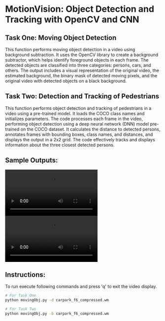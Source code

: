 # MotionVision: Object Detection and Tracking with OpenCV and CNN

## Task One: Moving Object Detection

This function performs moving object detection in a video using background subtraction. It uses the OpenCV library to create a background subtractor, which helps identify foreground objects in each frame. The detected objects are classified into three categories: persons, cars, and others. The output includes a visual representation of the original video, the estimated background, the binary mask of detected moving pixels, and the original video with detected objects on a black background.


## Task Two: Detection and Tracking of Pedestrians

This function performs object detection and tracking of pedestrians in a video using a pre-trained model. It loads the COCO class names and initializes parameters. The code processes each frame in the video, performing object detection using a deep neural network (DNN) model pre-trained on the COCO dataset. It calculates the distance to detected persons, annotates frames with bounding boxes, class names, and distances, and displays the output in a 2x2 grid. The code effectively tracks and displays information about the three closest detected persons.

## Sample Outputs:
![Task One Output](task_one_output.mp4)
![Task Two Output](task_two_output.mp4)


## Instructions:

To run execute following commands and press 'q' to exit the video display.

```bash
# For Task One
python movingObj.py -d carpark_f6_compressed.wm

# For Task Two
python movingObj.py -b carpark_f6_compressed.wm
